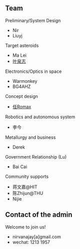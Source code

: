 ## Team

Preliminary/System Design
* Nir
* Liuyj

Target asteroids
* Ma Lei
* [叶泉志](https://www.linkedin.com/in/quan-zhi-ye-96a465112)

Electronics/Optics in space
* Warmonkey
* BG4AHZ

Concept design
* [任Romax]()

Robotics and autonomous system
* 李今

Metallurgy and business
* Derek

Government Relationship (Lu)
* Bai Cai

Community supports
* 蒋文嘉@HIT
* 陈Zhijun@THU
* Nijie

## Contact of the admin

Welcome to join us!

* nirvanajay[a]gmail.com
* wechat: 1213 1957